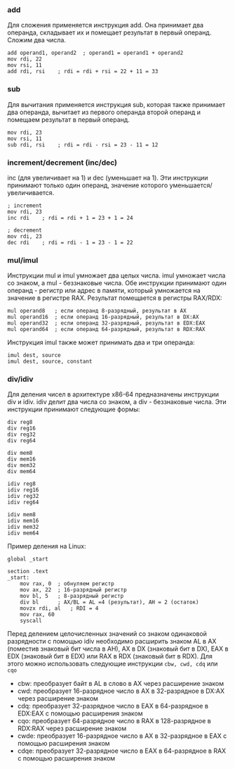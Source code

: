 ### add
Для сложения применяется инструкция add. Она принимает два операнда, складывает их и помещает результат в первый операнд. Сложим два числа.
```armasm
add operand1, operand2  ; operand1 = operand1 + operand2
mov rdi, 22
mov rsi, 11
add rdi, rsi    ; rdi = rdi + rsi = 22 + 11 = 33
```
### sub
Для вычитания применяется инструкция sub, которая также принимает два операнда, вычитает из первого операнда второй операнд и помещаем результат в первый операнд. 
```armasm
mov rdi, 23
mov rsi, 11
sub rdi, rsi    ; rdi = rdi - rsi = 23 - 11 = 12
```

### increment/decrement (inc/dec)
inc (для увеличивает на 1) и dec (уменьшает на 1). Эти инструкции принимают только один операнд, значение которого уменьшается/увеличивается.
```armasm
; increment
mov rdi, 23
inc rdi    ; rdi = rdi + 1 = 23 + 1 = 24

; decrement
mov rdi, 23
dec rdi    ; rdi = rdi - 1 = 23 - 1 = 22
```

### mul/imul
Инструкции mul и imul умножает два целых числа. imul умножает числа со знаком, а mul - беззнаковые числа. Обе инструкции принимают один операнд - регистр или адрес в памяти, который умножается на значение в регистре RAX. Результат помещается в регистры RAX/RDX:
```armasm
mul operand8   ; если операнд 8-разрядный, результат в AX
mul operand16  ; если операнд 16-разрядный, результат в DX:AX
mul operand32  ; если операнд 32-разрядный, результат в EDX:EAX
mul operand64  ; если операнд 64-разрядный, результат в RDX:RAX
```

Инструкция imul также может принимать два и три операнда:
```armasm
imul dest, source
imul dest, source, constant
```

### div/idiv

Для деления чисел в архитектуре x86-64 предназначены инструкции div и idiv. idiv делит два числа со знаком, а div - беззнаковые числа. Эти инструкции принимают следующие формы:
```armasm
div reg8
div reg16
div reg32
div reg64
 
div mem8
div mem16
div mem32
div mem64
 
idiv reg8
idiv reg16
idiv reg32
idiv reg64
 
idiv mem8
idiv mem16
idiv mem32
idiv mem64
```

Пример деления на Linux:
```armasm
global _start
 
section .text
_start:
    mov rax, 0  ; обнуляем регистр
    mov ax, 22  ; 16-разрядный регистр
    mov bl, 5   ; 8-разрядный регистр
    div bl      ; AX/BL = AL =4 (результат), AH = 2 (остаток)
    movzx rdi, al   ; RDI = 4
    mov rax, 60
    syscall
```

Перед делением целочисленных значений со знаком одинаковой разрядности с помощью idiv необходимо расширить знаком AL в AX (поместив знаковый бит числа в AH), AX в DX (знаковый бит в DX), EAX в EDX (знаковый бит в EDX) или RAX в RDX (знаковый бит в RDX). Для этого можно использовать следующие инструкции `cbw, cwd, cdq` или `cqo`

- cbw: преобразует байт в AL в слово в AX через расширение знаком
- cwd: преобразует 16-разрядное число в AX в 32-разрядное в DX:AX через расширение знаком
- cdq: преобразует 32-разрядное число в EAX в 64-разрядное в EDX:EAX с помощью расширения знаком
- cqo: преобразует 64-разрядное число в RAX в 128-разрядное в RDX:RAX через расширение знаком
- cwde: преобразует 16-разрядное число в AX в 32-разрядное в EAX с помощью расширения знаком
- cdqe: преобразует 32-разрядное число в EAX в 64-разрядное в RAX с помощью расширения знаком